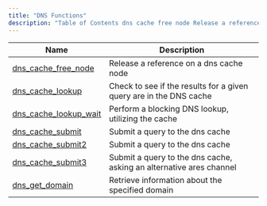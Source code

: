 ```yaml
---
title: "DNS Functions"
description: "Table of Contents dns cache free node Release a reference on a dns cache node dns cache lookup Check to see if the results for a given query are in the DNS cache dns cache lookup wait Perform a blocking DNS lookup utilizing the cache dns cache submit Submit a..."
---
```



| Name                                                                                                      | Description                                                         |
|-----------------------------------------------------------------------------------------------------------|---------------------------------------------------------------------|
| [dns_cache_free_node](/momentum/3/3-api/apis-dns-cache-free-node)     | Release a reference on a dns cache node                             |
| [dns_cache_lookup](/momentum/3/3-api/apis-dns-cache-lookup)           | Check to see if the results for a given query are in the DNS cache  |
| [dns_cache_lookup_wait](/momentum/3/3-api/apis-dns-cache-lookup-wait) | Perform a blocking DNS lookup, utilizing the cache                  |
| [dns_cache_submit](/momentum/3/3-api/apis-dns-cache-submit)           | Submit a query to the dns cache                                     |
| [dns_cache_submit2](/momentum/3/3-api/apis-dns-cache-submit-2)         | Submit a query to the dns cache                                     |
| [dns_cache_submit3](/momentum/3/3-api/apis-dns-cache-submit-3)         | Submit a query to the dns cache, asking an alternative ares channel |
| [dns_get_domain](/momentum/3/3-api/apis-dns-get-domain)               | Retrieve information about the specified domain                     |